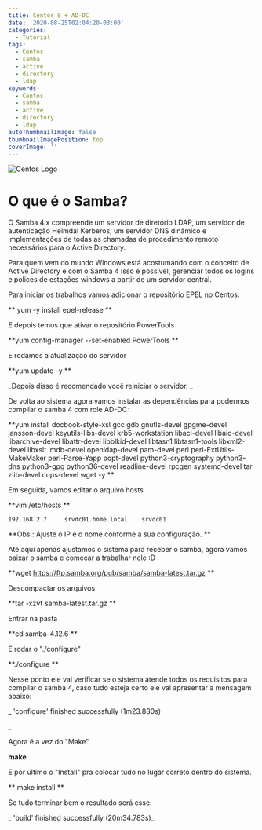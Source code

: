 ```yaml
---
title: Centos 8 + AD-DC
date: '2020-08-25T02:04:20-03:00'
categories:
  - Tutorial
tags:
  - Centos
  - samba
  - active
  - directory
  - ldap
keywords:
  - Centos
  - samba
  - active
  - directory
  - ldap
autoThumbnailImage: false
thumbnailImagePosition: top
coverImage: ''
---
```

![Centos Logo](/images/uploads/capa_centos.png)

# O que é o Samba?

O Samba 4.x compreende um servidor de diretório LDAP, um servidor de autenticação Heimdal Kerberos, um servidor DNS dinâmico e implementações de todas as chamadas de procedimento remoto necessários para o Active Directory.

Para quem vem do mundo Windows está acostumando com o conceito de Active Directory e com o Samba 4 isso é possível, gerenciar todos os logins e polices de estações windows a partir de um servidor central.

Para iniciar os trabalhos vamos adicionar o repositório EPEL no Centos:

**
yum -y install epel-release
**

E depois temos que ativar o repositório PowerTools

**yum config-manager --set-enabled PowerTools
**

E rodamos a atualização do servidor

**yum update -y
**

_Depois disso é recomendado você reiniciar o servidor.
_

De volta ao sistema agora vamos instalar as dependências para podermos compilar o samba 4 com role AD-DC:

**yum install docbook-style-xsl gcc gdb gnutls-devel gpgme-devel jansson-devel keyutils-libs-devel krb5-workstation libacl-devel libaio-devel libarchive-devel libattr-devel libblkid-devel libtasn1 libtasn1-tools libxml2-devel libxslt lmdb-devel openldap-devel pam-devel perl perl-ExtUtils-MakeMaker perl-Parse-Yapp popt-devel python3-cryptography python3-dns python3-gpg python36-devel readline-devel rpcgen systemd-devel tar zlib-devel cups-devel wget -y
**

Em seguida, vamos editar o arquivo hosts

**vim /etc/hosts
**

`192.168.2.7     srvdc01.home.local    srvdc01`

**Obs.: Ajuste o IP e o nome conforme a sua configuração.
**

Até aqui apenas ajustamos o sistema para receber o samba, agora vamos baixar o samba e começar a trabalhar nele :D

**wget https://ftp.samba.org/pub/samba/samba-latest.tar.gz
**

Descompactar os arquivos

**tar -xzvf samba-latest.tar.gz
**

Entrar na pasta

**cd samba-4.12.6
**

E rodar o "./configure"

**./configure
**

Nesse ponto ele vai verificar se o sistema atende todos os requisitos para compilar o samba 4, caso tudo esteja certo ele vai apresentar a mensagem abaixo:

_
'configure' finished successfully (1m23.880s)

_

Agora é a vez do "Make"

**make** 

E por último o "Install" pra colocar tudo no lugar correto dentro do sistema.

**
make install
**

Se tudo terminar bem o resultado será esse:

_
'build' finished successfully (20m34.783s)_
